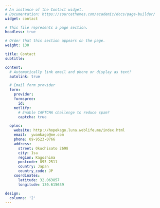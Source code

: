 ```yaml
---
# An instance of the Contact widget.
# Documentation: https://sourcethemes.com/academic/docs/page-builder/
widget: contact

# This file represents a page section.
headless: true

# Order that this section appears on the page.
weight: 130

title: Contact
subtitle:

content:
  # Automatically link email and phone or display as text?
  autolink: true

  # Email form provider
  form:
    provider:
    formspree:
      id:
    netlify:
      # Enable CAPTCHA challenge to reduce spam?
      captcha: true

  oploc:
    website: http://hopekago.luna.weblife.me/index.html
    email:  ywamkago@me.com
    phone: 09-9523-0766
    address:
      street: Okuchisato 2698
      city: Isa
      region: Kagoshima
      postcode: 895-2511
      country: Japan
      country_code: JP
    coordinates:
      latitude: 32.063857
      longitude: 130.615639

design:
  columns: '2'
---
```

